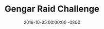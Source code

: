 ---
title: Gengar Raid Challenge
date: 2018-10-25 00:00:00 -0800
event_start: 20181103T110000
event_end: 20181103T140000
event_tzname: PDT
tags:
 - pokemongona
---
